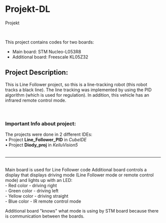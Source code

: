 # Projekt-DL
Projekt

<br>

This project contains codes for two boards:
* Main board: STM Nucleo-L053R8
* Additional board: Freescale KL05Z32


## Project Description:
This is Line Follower project, so this is a line-tracking robot (this robot tracks a black line). The line tracking was implemented by using the PID algorithm (which is used for regulation). In addition, this vehicle has an infrared remote control mode.
<br>
<br>
 <br>

### Important Info about project:

The projects were done in 2 different IDEs:
<br>
•	Project **Line_Follower_PID** in _CubeIDE_
<br>
•	Project **Diody_proj** in _KeiluVision5_
<br>
<br>

***

<br>
Main board is used for Line Follower code
Additional board controls a display that displays driving mode (Line Follower mode or remote control mode)
    and lights up with an LED:
<br>                         - Red color - driving right
<br>                         - Green color - driving left
<br>                         - Yellow color - driving straight
<br>                         - Blue color - IR remote control mode

Additional board "knows" what mode is using by STM board because there is communication between the boards.


